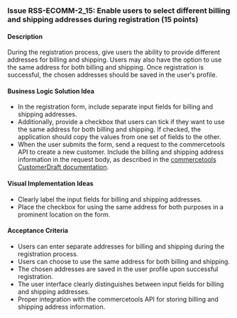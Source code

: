 ### Issue RSS-ECOMM-2_15: Enable users to select different billing and shipping addresses during registration (15 points)

#### Description

During the registration process, give users the ability to provide different addresses for billing and shipping. Users may also have the option to use the same address for both billing and shipping. Once registration is successful, the chosen addresses should be saved in the user's profile.

#### Business Logic Solution Idea

- In the registration form, include separate input fields for billing and shipping addresses.
- Additionally, provide a checkbox that users can tick if they want to use the same address for both billing and shipping. If checked, the application should copy the values from one set of fields to the other.
- When the user submits the form, send a request to the commercetools API to create a new customer. Include the billing and shipping address information in the request body, as described in the [commercetools CustomerDraft documentation](https://docs.commercetools.com/api/projects/customers#ctp:api:type:CustomerDraft).

#### Visual Implementation Ideas

- Clearly label the input fields for billing and shipping addresses.
- Place the checkbox for using the same address for both purposes in a prominent location on the form.

#### Acceptance Criteria

- Users can enter separate addresses for billing and shipping during the registration process.
- Users can choose to use the same address for both billing and shipping.
- The chosen addresses are saved in the user profile upon successful registration.
- The user interface clearly distinguishes between input fields for billing and shipping addresses.
- Proper integration with the commercetools API for storing billing and shipping address information.
